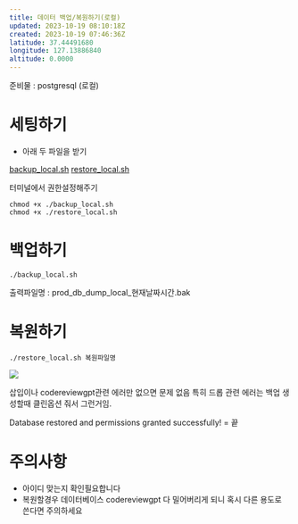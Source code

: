 ```yaml
---
title: 데이터 백업/복원하기(로컬)
updated: 2023-10-19 08:10:18Z
created: 2023-10-19 07:46:36Z
latitude: 37.44491680
longitude: 127.13886840
altitude: 0.0000
---
```


준비물 :  postgresql (로컬)


# 세팅하기

- 아래 두 파일을 받기


[backup_local.sh](../_resources/backup_local.sh)
[restore_local.sh](../_resources/restore_local.sh)




터미널에서 권한설정해주기

```
chmod +x ./backup_local.sh
chmod +x ./restore_local.sh
```






# 백업하기

```
./backup_local.sh
```

출력파일명 : prod_db_dump_local_현재날짜시간.bak



# 복원하기

```
./restore_local.sh 복원파일명
```


<img src="{{ site.baseurl }}/assets/스크린샷%202023-10-19%20오후%204.52.49.png"/>

삽입이나 codereviewgpt관련 에러만 없으면 문제 없음
특히 드롭 관련 에러는 백업 생성할때 클린옵션 줘서 그런거임.

Database restored and permissions granted successfully!  = 끝


# 주의사항
* 아이디  맞는지 확인필요합니다
* 복원할경우 데이터베이스 codereviewgpt 다 밀어버리게 되니 혹시 다른 용도로 쓴다면 주의하세요

